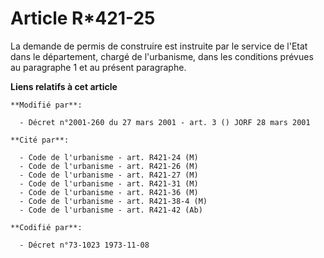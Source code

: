 # Article R*421-25

La demande de permis de construire est instruite par le service de l'Etat dans le département, chargé de l'urbanisme, dans
les conditions prévues au paragraphe 1 et au présent paragraphe.

**Liens relatifs à cet article**

	**Modifié par**:

	  - Décret n°2001-260 du 27 mars 2001 - art. 3 () JORF 28 mars 2001

	**Cité par**:

	  - Code de l'urbanisme - art. R421-24 (M)
	  - Code de l'urbanisme - art. R421-26 (M)
	  - Code de l'urbanisme - art. R421-27 (M)
	  - Code de l'urbanisme - art. R421-31 (M)
	  - Code de l'urbanisme - art. R421-36 (M)
	  - Code de l'urbanisme - art. R421-38-4 (M)
	  - Code de l'urbanisme - art. R421-42 (Ab)

	**Codifié par**:

	  - Décret n°73-1023 1973-11-08

